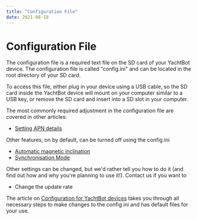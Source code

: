 ```yaml
---
title: "Configuration File"
date: 2021-08-18
---
```

# Configuration File

The configuration file is a required text file on the SD card of your YachtBot device. The configuration file is called "config.ini" and can be located in the root directory of your SD card.  

  

To access this file, either plug in your device using a USB cable, so the SD card inside the YachtBot device will mount on your computer similar to a USB key, or remove the SD card and insert into a SD slot in your computer.

  

The most commonly required adjustment in the configuration file are covered in other articles:

*   [Setting APN details](../../YachtBot%20Products/YachtBot%20product%20family%20fundamentals/SIM%20data%20settings.md)

  

Other features, on by default, can be turned off using the config.ini

*   [Automatic magnetic inclination](../../YachtBot%20Products/Deprecated%20articles/Automatic%20magnetic%20inclination.md)
*   [Synchronisation Mode](../../YachtBot%20Products/YachtBot%20product%20family%20fundamentals/Synchronisation%20Mode.md)

  

Other settings can be changed, but we'd rather tell you how to do it (and find out how and why you're planning to use it!). Contact us if you want to

*   Change the update rate

  

The article on [Configuration for YachtBot devices](../../YachtBot%20Products/YachtBot%20product%20family%20fundamentals/Making%20configuration%20changes%20on%20YachtBot%20devices.md) takes you through all necessary steps to make changes to the config.ini and has default files for your use.